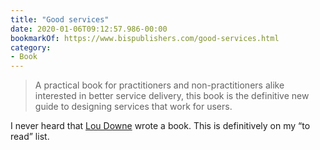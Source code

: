 ```yaml
---
title: "Good services"
date: 2020-01-06T09:12:57.986-00:00
bookmarkOf: https://www.bispublishers.com/good-services.html
category:
- Book
---
```

> A practical book for practitioners and non-practitioners alike interested in better service delivery, this book is the definitive new guide to designing services that work for users.

I never heard that [Lou Downe](https://blog.louisedowne.com/) wrote a book. This is definitively on my “to read” list.
